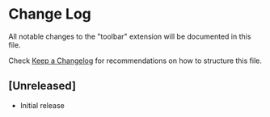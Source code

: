 # Change Log

All notable changes to the "toolbar" extension will be documented in this file.

Check [Keep a Changelog](http://keepachangelog.com/) for recommendations on how to structure this file.

## [Unreleased]

- Initial release